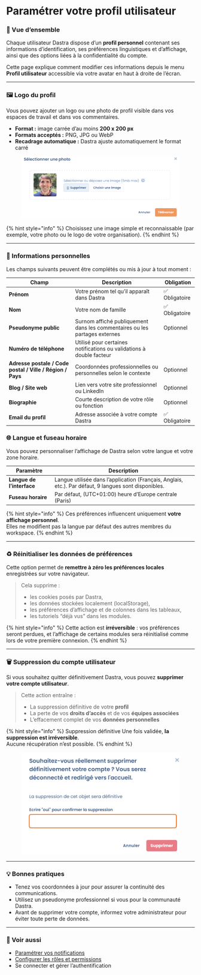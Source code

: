 # Paramétrer votre profil utilisateur

### 🧭 Vue d’ensemble

Chaque utilisateur Dastra dispose d’un **profil personnel** contenant ses informations d’identification, ses préférences linguistiques et d’affichage, ainsi que des options liées à la confidentialité du compte.

Cette page explique comment modifier ces informations depuis le menu **Profil utilisateur** accessible via votre avatar en haut à droite de l’écran.

***

### 🖼️ Logo du profil

Vous pouvez ajouter un logo ou une photo de profil visible dans vos espaces de travail et dans vos commentaires.

* **Format :** image carrée d’au moins **200 x 200 px**
* **Formats acceptés :** PNG, JPG ou WebP
* **Recadrage automatique :** Dastra ajuste automatiquement le format carré

<figure><img src="../../.gitbook/assets/image (2) (1).png" alt=""><figcaption></figcaption></figure>

{% hint style="info" %}
Choisissez une image simple et reconnaissable (par exemple, votre photo ou le logo de votre organisation).
{% endhint %}

***

### 🧾 Informations personnelles

Les champs suivants peuvent être complétés ou mis à jour à tout moment :

| Champ                                                     | Description                                                                | Obligation    |
| --------------------------------------------------------- | -------------------------------------------------------------------------- | ------------- |
| **Prénom**                                                | Votre prénom tel qu’il apparaît dans Dastra                                | ✅ Obligatoire |
| **Nom**                                                   | Votre nom de famille                                                       | ✅ Obligatoire |
| **Pseudonyme public**                                     | Surnom affiché publiquement dans les commentaires ou les partages externes | Optionnel     |
| **Numéro de téléphone**                                   | Utilisé pour certaines notifications ou validations à double facteur       |               |
| **Adresse postale / Code postal / Ville / Région / Pays** | Coordonnées professionnelles ou personnelles selon le contexte             | Optionnel     |
| **Blog / Site web**                                       | Lien vers votre site professionnel ou LinkedIn                             | Optionnel     |
| **Biographie**                                            | Courte description de votre rôle ou fonction                               | Optionnel     |
| **Email du profil**                                       | Adresse associée à votre compte Dastra                                     | ✅ Obligatoire |

### 🌐 Langue et fuseau horaire

Vous pouvez personnaliser l’affichage de Dastra selon votre langue et votre zone horaire.

| Paramètre                 | Description                                                                                            |
| ------------------------- | ------------------------------------------------------------------------------------------------------ |
| **Langue de l’interface** | Langue utilisée dans l’application (Français, Anglais, etc.). Par défaut, 9 langues sont disponibles.  |
| **Fuseau horaire**        | Par défaut, (UTC+01:00) heure d’Europe centrale (Paris)                                                |

{% hint style="info" %}
Ces préférences influencent uniquement **votre affichage personnel**.\
Elles ne modifient pas la langue par défaut des autres membres du workspace.
{% endhint %}

***

### ♻️ Réinitialiser les données de préférences

Cette option permet de **remettre à zéro les préférences locales** enregistrées sur votre navigateur.

> Cela supprime :
>
> * les cookies posés par Dastra,
> * les données stockées localement (localStorage),
> * les préférences d’affichage et de colonnes dans les tableaux,
> * les tutoriels “déjà vus” dans les modules.

{% hint style="info" %}
Cette action est **irréversible** : vos préférences seront perdues, et l’affichage de certains modules sera réinitialisé comme lors de votre première connexion.
{% endhint %}

***

### 🗑️ Suppression du compte utilisateur

Si vous souhaitez quitter définitivement Dastra, vous pouvez **supprimer votre compte utilisateur**.

> Cette action entraîne :
>
> * La suppression définitive de votre **profil**
> * La perte de vos **droits d’accès** et de vos **équipes associées**
> * L’effacement complet de vos **données personnelles**

{% hint style="info" %}
Suppression définitive Une fois validée, **la suppression est irréversible**.\
Aucune récupération n’est possible.
{% endhint %}

<figure><img src="../../.gitbook/assets/image (3) (1).png" alt=""><figcaption></figcaption></figure>

***

### 💡 Bonnes pratiques



* Tenez vos coordonnées à jour pour assurer la continuité des communications.
* Utilisez un pseudonyme professionnel si vous pour la communauté Dastra.
* Avant de supprimer votre compte, informez votre administrateur pour éviter toute perte de données.&#x20;

***

### 🔗 Voir aussi

* [Paramétrer vos notifications](../../features/settings/notifications.md)
* [Configurer les rôles et permissions](../../features/settings/roles-et-permissions.md)
* Se connecter et gérer l’authentification
